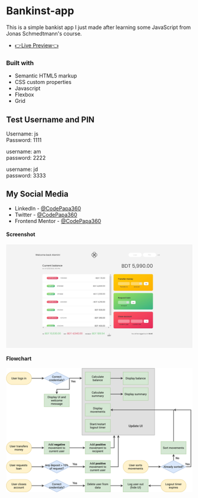 # Bankinst-app
This is a simple bankist app I just made after learning some JavaScript from Jonas Schmedtmann's course.

- [👉Live Preview👈](https://bankist-codepapa360.netlify.app/)

### Built with

- Semantic HTML5 markup
- CSS custom properties
- Javascript
- Flexbox
- Grid

## Test Username and PIN
Username: js<br>
Password: 1111<br>

username: am<br>
password: 2222<br>

username: jd<br>
password: 3333<br>

## My Social Media

- LinkedIn - [@CodePapa360](https://www.linkedin.com/in/codepapa360)
- Twitter - [@CodePapa360](https://www.twitter.com/CodePapa360)
- Frontend Mentor - [@CodePapa360](https://www.frontendmentor.io/profile/CodePapa360)

#### Screenshot

<p><img align="center" src="Screenshot-1-Bankist.jpg"/></p>

#### Flowchart

<p><img align="center" src="Bankist-flowchart.png"/></p>
